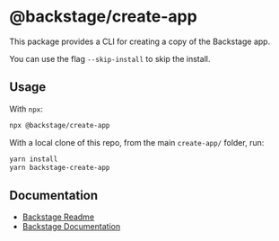 # @backstage/create-app

This package provides a CLI for creating a copy of the Backstage app.

You can use the flag `--skip-install` to skip the install.

## Usage

With `npx`:

```sh
npx @backstage/create-app
```

With a local clone of this repo, from the main `create-app/` folder, run:

```sh
yarn install
yarn backstage-create-app
```

## Documentation

- [Backstage Readme](https://github.com/backstage/backstage/blob/master/README.md)
- [Backstage Documentation](hhttps://backstage.io/docs/)
